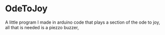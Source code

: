 # OdeToJoy
A little program I made in arduino code that plays a section of the ode to joy, all that is needed is a piezzo buzzer,
